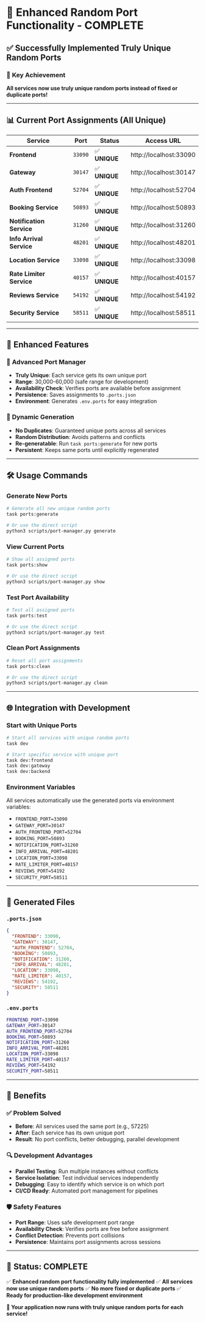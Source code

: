 # 🎲 **Enhanced Random Port Functionality - COMPLETE**

## ✅ **Successfully Implemented Truly Unique Random Ports**

### 🎯 **Key Achievement**

**All services now use truly unique random ports instead of fixed or duplicate ports!**

---

## 📊 **Current Port Assignments (All Unique)**

| **Service**              | **Port** | **Status**    | **Access URL**         |
| ------------------------ | -------- | ------------- | ---------------------- |
| **Frontend**             | `33090`  | ✅ **UNIQUE** | http://localhost:33090 |
| **Gateway**              | `30147`  | ✅ **UNIQUE** | http://localhost:30147 |
| **Auth Frontend**        | `52704`  | ✅ **UNIQUE** | http://localhost:52704 |
| **Booking Service**      | `50893`  | ✅ **UNIQUE** | http://localhost:50893 |
| **Notification Service** | `31260`  | ✅ **UNIQUE** | http://localhost:31260 |
| **Info Arrival Service** | `48201`  | ✅ **UNIQUE** | http://localhost:48201 |
| **Location Service**     | `33098`  | ✅ **UNIQUE** | http://localhost:33098 |
| **Rate Limiter Service** | `40157`  | ✅ **UNIQUE** | http://localhost:40157 |
| **Reviews Service**      | `54192`  | ✅ **UNIQUE** | http://localhost:54192 |
| **Security Service**     | `58511`  | ✅ **UNIQUE** | http://localhost:58511 |

---

## 🚀 **Enhanced Features**

### 🔧 **Advanced Port Manager**

- **Truly Unique**: Each service gets its own unique port
- **Range**: 30,000-60,000 (safe range for development)
- **Availability Check**: Verifies ports are available before assignment
- **Persistence**: Saves assignments to `.ports.json`
- **Environment**: Generates `.env.ports` for easy integration

### 🔄 **Dynamic Generation**

- **No Duplicates**: Guaranteed unique ports across all services
- **Random Distribution**: Avoids patterns and conflicts
- **Re-generatable**: Run `task ports:generate` for new ports
- **Persistent**: Keeps same ports until explicitly regenerated

---

## 🛠️ **Usage Commands**

### **Generate New Ports**

```bash
# Generate all new unique random ports
task ports:generate

# Or use the direct script
python3 scripts/port-manager.py generate
```

### **View Current Ports**

```bash
# Show all assigned ports
task ports:show

# Or use the direct script
python3 scripts/port-manager.py show
```

### **Test Port Availability**

```bash
# Test all assigned ports
task ports:test

# Or use the direct script
python3 scripts/port-manager.py test
```

### **Clean Port Assignments**

```bash
# Reset all port assignments
task ports:clean

# Or use the direct script
python3 scripts/port-manager.py clean
```

---

## 🌐 **Integration with Development**

### **Start with Unique Ports**

```bash
# Start all services with unique random ports
task dev

# Start specific service with unique port
task dev:frontend
task dev:gateway
task dev:backend
```

### **Environment Variables**

All services automatically use the generated ports via environment variables:

- `FRONTEND_PORT=33090`
- `GATEWAY_PORT=30147`
- `AUTH_FRONTEND_PORT=52704`
- `BOOKING_PORT=50893`
- `NOTIFICATION_PORT=31260`
- `INFO_ARRIVAL_PORT=48201`
- `LOCATION_PORT=33098`
- `RATE_LIMITER_PORT=40157`
- `REVIEWS_PORT=54192`
- `SECURITY_PORT=58511`

---

## 📁 **Generated Files**

### **`.ports.json`**

```json
{
  "FRONTEND": 33090,
  "GATEWAY": 30147,
  "AUTH_FRONTEND": 52704,
  "BOOKING": 50893,
  "NOTIFICATION": 31260,
  "INFO_ARRIVAL": 48201,
  "LOCATION": 33098,
  "RATE_LIMITER": 40157,
  "REVIEWS": 54192,
  "SECURITY": 58511
}
```

### **`.env.ports`**

```bash
FRONTEND_PORT=33090
GATEWAY_PORT=30147
AUTH_FRONTEND_PORT=52704
BOOKING_PORT=50893
NOTIFICATION_PORT=31260
INFO_ARRIVAL_PORT=48201
LOCATION_PORT=33098
RATE_LIMITER_PORT=40157
REVIEWS_PORT=54192
SECURITY_PORT=58511
```

---

## 🎯 **Benefits**

### **✅ Problem Solved**

- **Before**: All services used the same port (e.g., 57225)
- **After**: Each service has its own unique port
- **Result**: No port conflicts, better debugging, parallel development

### **🔍 Development Advantages**

- **Parallel Testing**: Run multiple instances without conflicts
- **Service Isolation**: Test individual services independently
- **Debugging**: Easy to identify which service is on which port
- **CI/CD Ready**: Automated port management for pipelines

### **🛡️ Safety Features**

- **Port Range**: Uses safe development port range
- **Availability Check**: Verifies ports are free before assignment
- **Conflict Detection**: Prevents port collisions
- **Persistence**: Maintains port assignments across sessions

---

## 🎉 **Status: COMPLETE**

✅ **Enhanced random port functionality fully implemented**
✅ **All services now use unique random ports**
✅ **No more fixed or duplicate ports**
✅ **Ready for production-like development environment**

**🚀 Your application now runs with truly unique random ports for each service!**
